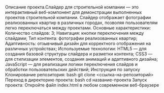 Описание проекта.Слайдер для строительной компании  — это интерактивный веб-компонент для демонстрации выполненных проектов строительной компании. Слайдер отображает фотографии реализованных квартир в различных городах, позволяя пользователям легко переключаться между проектами.
Основные характеристики:
Количество слайдов: 3;
Навигация: кнопки переключения между слайдами;
Тип контента: фотографии реализованных квартир;
Адаптивность: отзывчивый дизайн для корректного отображения на различных устройствах;
Используемые технологии:
HTML5 — для создания базовой структуры слайдера и разметки контента;
CSS3 — для стилизации элементов, создания анимаций и адаптивного дизайна;
JavaScript — для реализации логики переключения слайдов и обработки пользовательских действий;
Инструкция по запуску
Клонирование репозитория:
bash
git clone <ссылка-на-репозиторий>
Переход в директорию проекта:
bash
cd название-проекта
Запуск проекта:
Откройте файл index.html в любом современном веб-браузере
